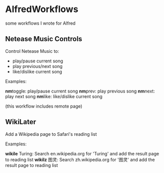 # AlfredWorkflows

some workflows I wrote for Alfred

## Netease Music Controls

Control Netease Music to:

* play/pause current song
* play previous/next song
* like/dislike current song

Examples:

**nm**toggle: play/pause current song
**nm**prev: play previous song
**nm**next: play next song
**nm**like: like/dislike current song

(this workflow includes remote page)

## WikiLater

Add a Wikipedia page to Safari's reading list

Examples:

**wikile** Turing: Search en.wikipedia.org for 'Turing' and add the result page to reading list
**wikilz** 图灵: Search zh.wikipedia.org for '图灵' and add the result page to reading list

